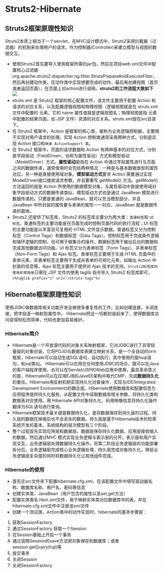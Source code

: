 # Struts2-Hibernate
## Struts2框架原理性知识
Struts2本质上相当于一个servlet，在MVC设计模式中，Struts2采用拦截器（过滤器）的机制来处理用户的请求，作为控制器(Controller)来建立模型与视图的数据交互。<br>
* 使用Struts2首先要导入使用框架所需的jar包，然后在项目web.xml文件中配置核心过滤器org.apache.struts2.dispatcher.ng.filter.StrutsPrepareAndExecuteFilter，然后再创建动作类，在动作类中实现想要完成的动作，最后再创建视图（首页或者返回页面），在页面上对action进行调用。**struts2的工作流程大致如下**
![](https://github.com/yangxcc/struct2-hibernate/blob/master/image/struts2%E5%B7%A5%E4%BD%9C%E6%B5%81%E7%A8%8B.jpg)<br>
* struts.xml 是 Struts2 框架的核心配置文件，该文件主要用于配置 Action 和请求的对应关系，以及配置逻辑视图和物理视图（逻辑视图就是在 struts.xml 文件中配置的 <result> 元素，它的 name 属性值就是逻辑视图名；物理视图是指 <result> 元素中配置的结果页面，如 JSP 文件）资源的对应关系。struts.xml放在src目录下。<br>
* 在 Struts2 框架中，Action 是框架的核心类，被称为业务逻辑控制器，主要用于实现对用户请求的处理。实现 Action 控制类通常采用两种方式，分别是实现 Action 接口和`继承 ActionSupport 类`。<br>
 * 在 Struts2 框架中，页面的请求数据和 Action 有两种基本的对应方式，分别是字段驱动（FieldDriven，也称为属性驱动）方式和模型驱动（ModelDriver）方式。**属性驱动**是指在 Action 中通过字段属性进行与页面之间的数据传递，通常使用时会包括两种情况：一种是与基本数据类型的属性对应，另一种是直接使用域对象。**模型驱动方式**要求 Action 需要通过实现ModelDriven接口接收请求参数，并且要重写 getModel() 方法。getModel() 方法返回的就是 Action 所使用的数据模型对象。与属性驱动中直接使用域对象字段驱动方式的数据传递类似，模型驱动方式也是通过 JavaBean 模型进行数据传递的。只要是普通的 JavaBean，就可以充当模型部分，并且 JavaBean 中所封装的属性要与表单的属性一一对应，JavaBean 就是数据传递的载体。<br>
* Struts2 还提供了标签库，Struts2 的标签库主要分为两大类：`普通标签`和 `UI 标签`。普通标签的主要功能是在页面生成时控制页面代码的执行流程；UI 标签的主要功能是以丰富且可复用的 HTML 文件显示数据。普通标签又分为控制标签（Control Tags）和数据标签（Data Tags）。控制标签用于完成条件逻辑和循环逻辑的控制，也可用于做集合的操作。数据标签用于输出后台的数据和完成其他数据访问功能。UI 标签又分为表单标签（Form Tags）、非表单标签（Non-Form Tags）和 Ajax 标签。表单标签主要用于生成 HTML 页面中的表单元素，非表单标签主要用于生成非表单的可视化元素，如输出 Action 中封装的信息等。Ajax 标签主要用于提供对 Ajax 技术的支持。`Struts2标签库的使用非常简单`只需在 JSP 文件内使用 taglib 指令导入 Struts2 标签库即可，`<%taglib prefix="s" uri="/struts-tags"%>`
  
## Hibernate框架原理性知识
使用JDBC做数据库相关功能开发会做很多重复性的工作，比如创建连接，关闭连接，把字段逐一映射到属性中。 Hibernate把这一切都封装起来了，使得数据库访问变得轻松而简单，代码也更加容易维护。 
  ### Hibernate简介
* Hibernate是一个开放源代码的对象关系映射框架，它对JDBC进行了非常轻量级的对象封装，它将POJO与数据库表建立映射关系，是一个全自动的orm框架，hibernate可以自动生成SQL语句，自动执行，其中使用的是hsql语句，和sql类似。 Hibernate可以应用在任何使用JDBC的场合，既可以在Java的客户端程序使用，也可以在Servlet/JSP的Web应用中使用，最具革命意义的是，Hibernate可以在应用EJB的JaveEE架构中取代CMP，完成**数据持久化**的重任。Hibernate用反射机制实现持久化对象操作，实现与IDE(Integrated Development Environment)的耦合度。Hibernate使用数据库和配置信息为应用程序提供持久化服务。从配置文件中读取数据库相关参数，将持久化类和数据表对应使用。用 Hibernate API对象持久化，利用映像信息将持久化操作翻译为SQL语句进行查询。
* Hibernate框架技术最关键是数据持久化，是将数据保存到持久层的过程。持久层的数据在掉电后也不会丢失的数据。持久层是基于Hibernate技术的检索系统开发的基本。系统结构的层次模型有三个阶段。
* 整个过程首先实现应用层和数据层。数据层保存持久化数据，应用层接收输入的数据。然后通过MVC 模式实现业务逻辑与表示层的分开。表示层和用户实现交互，业务逻辑层处理数据持久化操作。将第二阶段业务逻辑层的功能部署拆分后，业务逻辑层完成核心业务逻辑处理，持久层完成对象持久化。降低业务逻辑层复杂度的同时将数据持久化让其他组件完成。
### Hibernate的使用
* 首先在src文件夹下配置hibernate.cfg.xml，在该配置文件中填写驱动器名称、数据库名称、用户名、密码等信息
* 创建实体类，JavaBean（用户包含的属性以及set,get方法）
* 配置实体类名.hbm.xml文件，用于映射实体类对应数据库中的表，并在hibernate.cfg.xml文件中注册该xml文件
* 创建一个测试类，Action类中的动作实现时，hibernate的基本步骤是：
1. 获取SessionFactory <br>
2. 通过SessionFactory 获取一个Session <br>
3. 在Session基础上开启一个事务 <br>
4. 通过调用Session的save方法把对象保存到数据库；或者session.getQuery(hql)等 <br>
5. 提交事务 <br>
6. 关闭Session <br>
7. 关闭SessionFactory <br>
